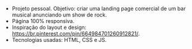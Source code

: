 - Projeto pessoal. Objetivo: criar uma landing page comercial de um bar musical anunciando um show de rock.
- Página 100% responsiva.
- Inspiração do layout e design: https://br.pinterest.com/pin/664984701260912821/.
- Tecnologias usadas: HTML, CSS e JS.